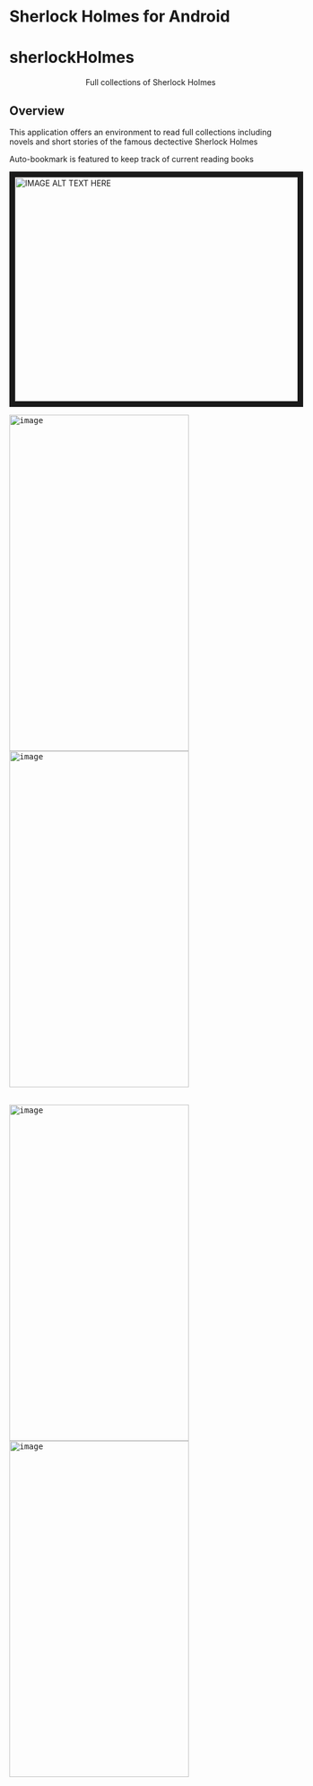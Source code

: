 # Sherlock Holmes for Android

# sherlockHolmes



<!-- HTML CODE-->

<p align="center">Full collections of Sherlock Holmes</p>

## Overview

<p>This application offers an environment to read full collections including novels and short stories of the famous dectective Sherlock Holmes</p>
<p>Auto-bookmark is featured to keep track of current reading books</p>

<a href="http://www.youtube.com/watch?feature=player_embedded&v=9W8k0rzc8LY
" target="_blank"><img src="http://img.youtube.com/vi/9W8k0rzc8LY/0.jpg" 
alt="IMAGE ALT TEXT HERE" width="600" height="400" border="10" /></a>


<kbd><img src="https://drive.google.com/uc?id=1Zmx0LXEyII8g9qC46eQANaGnUT4mj2_W" width="320" height="600" alt="image">
</kbd>
<kbd><img src="https://drive.google.com/uc?id=1TN5mDc3uQJGWvr4YP10c1bloW9LOw7Tz" width="320" height="600" alt="image">
</kbd>
<br></br>



<kbd><img src="https://drive.google.com/uc?id=1KCeog66sgcGcdO-jV7G4ftR0yjw5nZC1" width="320" height="600" alt="image">
</kbd>
<kbd><img src="https://drive.google.com/uc?id=1QtzfYbqqM9lUTQSbK2x0SvJhQ0JFtSkq" width="320" height="600" alt="image">
</kbd>
